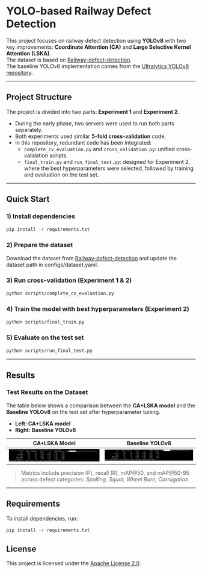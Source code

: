 # YOLO-based Railway Defect Detection

This project focuses on railway defect detection using **YOLOv8** with two key improvements: **Coordinate Attention (CA)** and **Large Selective Kernel Attention (LSKA)**.  
The dataset is based on [Railway-defect-detection](https://github.com/hy199248/Railway-defect-detection).  
The baseline YOLOv8 implementation comes from the [Ultralytics YOLOv8 repository](https://github.com/ultralytics/ultralytics).

---

## Project Structure

The project is divided into two parts: **Experiment 1** and **Experiment 2**.  

- During the early phase, two servers were used to run both parts separately.  
- Both experiments used similar **5-fold cross-validation** code.  
- In this repository, redundant code has been integrated:
  - `complete_cv_evaluation.py` and `cross_validation.py`: unified cross-validation scripts.  
  - `final_train.py` and `run_final_test.py`: designed for Experiment 2, where the best hyperparameters were selected, followed by training and evaluation on the test set.

---
## Quick Start

### 1) Install dependencies

```bash
pip install -r requirements.txt
```

### 2) Prepare the dataset
Download the dataset from [Railway-defect-detection](https://github.com/hy199248/Railway-defect-detection)
and update the dataset path in configs/dataset.yaml.

### 3) Run cross-validation (Experiment 1 & 2)
```bash
python scripts/complete_cv_evaluation.py
```
### 4) Train the model with best hyperparameters (Experiment 2)
```bash
python scripts/final_train.py
```
### 5) Evaluate on the test set
```bash
python scripts/run_final_test.py
```
---
## Results

### Test Results on the Dataset
The table below shows a comparison between the **CA+LSKA model** and the **Baseline YOLOv8** on the test set after hyperparameter tuning.

- **Left: CA+LSKA model**
- **Right: Baseline YOLOv8**

| CA+LSKA Model | Baseline YOLOv8 |
|---------------|-----------------|
| ![CA+LSKA results](./results/CA_LSKA_test.png) | ![Baseline results](./results/Baseline_test.png) |

> Metrics include precision (P), recall (R), mAP@50, and mAP@50-95 across defect categories: *Spalling, Squat, Wheel Burn, Corrugation*.

---

## Requirements

To install dependencies, run:

```bash
pip install -r requirements.txt
```


## License

This project is licensed under the [Apache License 2.0](./LICENSE).

